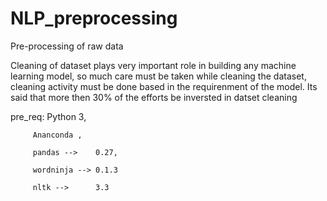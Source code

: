 # NLP_preprocessing
Pre-processing of raw data 

Cleaning of dataset plays very important role in building any machine learning model,
so much care must be taken while cleaning the dataset, cleaning activity must be done 
based in the requirenment of the model. Its said that more then 30% of the efforts 
be inversted in datset cleaning 

pre_req: Python 3,

         Ananconda , 

         pandas -->    0.27,

         wordninja --> 0.1.3

         nltk -->      3.3
